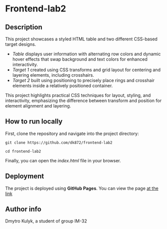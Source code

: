 # Frontend-lab2

## Description
This project showcases a styled HTML table and two different CSS-based target designs.

- *Table* displays user information with alternating row colors and dynamic hover effects that swap background and text colors for enhanced interactivity.
- *Target 1* created using CSS transforms and grid layout for centering and layering elements, including crosshairs.
- *Target 2* built using positioning to precisely place rings and crosshair elements inside a relatively positioned container.

This project highlights practical CSS techniques for layout, styling, and interactivity, emphasizing the difference between transform and position for element alignment and layering.

## How to run locally
First, clone the repository and navigate into the project directory:
```
git clone https://github.com/dk872/frontend-lab2
```
```
cd frontend-lab2
```

Finally, you can open the *index.html* file in your browser.

## Deployment
The project is deployed using **GitHub Pages**. You can view the page [at the link](https://dk872.github.io/frontend-lab2/)

## Author info
Dmytro Kulyk, a student of group IM-32
